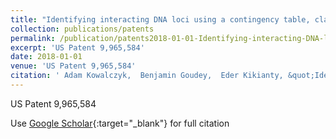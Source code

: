 ```yaml
---
title: "Identifying interacting DNA loci using a contingency table, classification rules and statistical significance"
collection: publications/patents
permalink: /publication/patents2018-01-01-Identifying-interacting-DNA-loci-using-a-contingency-table-classification-rules-and-statistical-significance
excerpt: 'US Patent 9,965,584'
date: 2018-01-01
venue: 'US Patent 9,965,584'
citation: ' Adam Kowalczyk,  Benjamin Goudey,  Eder Kikianty, &quot;Identifying interacting DNA loci using a contingency table, classification rules and statistical significance.&quot; US Patent 9,965,584, 2018.'
---
```

US Patent 9,965,584

Use [Google Scholar](https://scholar.google.com/scholar?q=Identifying+interacting+DNA+loci+using+a+contingency+table,+classification+rules+and+statistical+significance){:target="_blank"} for full citation